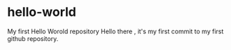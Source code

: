 # hello-world
My first Hello Worold repository
Hello there , it's my first commit to my first github repository.
